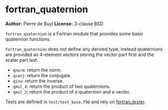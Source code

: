 # fortran_quaternion

**Author:** Pierre de Buyl
**License:** 3-clause BSD

`fortran_quaternion` is a Fortran module that provides some basic quaternion functions.

`fortran_quaternion` does not define any derived type, instead quaternions are provided as
4-element vectors storing the vector part first and the scalar part last.

- `qnorm`: return the norm.
- `qconj`: return the conjugate.
- `qinv`: return the inverse.
- `qmul_4`: return the product of two quaternions.
- `qmul_3`: return the product of a quaternion and a vector.

Tests are defined in `test/test_base.f90` and rely on
[fortran_tester](https://github.com/pdebuyl/fortran_tester).
